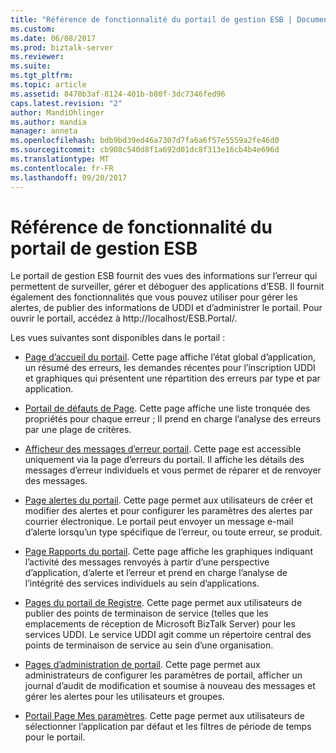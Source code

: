```yaml
---
title: "Référence de fonctionnalité du portail de gestion ESB | Documents Microsoft"
ms.custom: 
ms.date: 06/08/2017
ms.prod: biztalk-server
ms.reviewer: 
ms.suite: 
ms.tgt_pltfrm: 
ms.topic: article
ms.assetid: 8470b3af-8124-401b-b80f-3dc7346fed96
caps.latest.revision: "2"
author: MandiOhlinger
ms.author: mandia
manager: anneta
ms.openlocfilehash: bdb9bd39ed46a7307d7fa6a6f57e5559a2fe46d0
ms.sourcegitcommit: cb908c540d8f1a692d01dc8f313e16cb4b4e696d
ms.translationtype: MT
ms.contentlocale: fr-FR
ms.lasthandoff: 09/20/2017
---
```

# <a name="esb-management-portal-feature-reference"></a>Référence de fonctionnalité du portail de gestion ESB
Le portail de gestion ESB fournit des vues des informations sur l’erreur qui permettent de surveiller, gérer et déboguer des applications d’ESB. Il fournit également des fonctionnalités que vous pouvez utiliser pour gérer les alertes, de publier des informations de UDDI et d’administrer le portail. Pour ouvrir le portail, accédez à http://localhost/ESB.Portal/.  
  
 Les vues suivantes sont disponibles dans le portail :  
  
-   [Page d’accueil du portail](../esb-toolkit/portal-home-page.md). Cette page affiche l’état global d’application, un résumé des erreurs, les demandes récentes pour l’inscription UDDI et graphiques qui présentent une répartition des erreurs par type et par application.  
  
-   [Portail de défauts de Page](../esb-toolkit/portal-faults-page.md). Cette page affiche une liste tronquée des propriétés pour chaque erreur ; Il prend en charge l’analyse des erreurs par une plage de critères.  
  
-   [Afficheur des messages d’erreur portail](../esb-toolkit/portal-fault-message-viewer.md). Cette page est accessible uniquement via la page d’erreurs du portail. Il affiche les détails des messages d’erreur individuels et vous permet de réparer et de renvoyer des messages.  
  
-   [Page alertes du portail](../esb-toolkit/portal-alerts-page.md). Cette page permet aux utilisateurs de créer et modifier des alertes et pour configurer les paramètres des alertes par courrier électronique. Le portail peut envoyer un message e-mail d’alerte lorsqu’un type spécifique de l’erreur, ou toute erreur, se produit.  
  
-   [Page Rapports du portail](../esb-toolkit/portal-reports-page.md). Cette page affiche les graphiques indiquant l’activité des messages renvoyés à partir d’une perspective d’application, d’alerte et l’erreur et prend en charge l’analyse de l’intégrité des services individuels au sein d’applications.  
  
-   [Pages du portail de Registre](../esb-toolkit/portal-registry-pages.md). Cette page permet aux utilisateurs de publier des points de terminaison de service (telles que les emplacements de réception de Microsoft BizTalk Server) pour les services UDDI. Le service UDDI agit comme un répertoire central des points de terminaison de service au sein d’une organisation.  
  
-   [Pages d’administration de portail](../esb-toolkit/portal-admin-pages.md). Cette page permet aux administrateurs de configurer les paramètres de portail, afficher un journal d’audit de modification et soumise à nouveau des messages et gérer les alertes pour les utilisateurs et groupes.  
  
-   [Portail Page Mes paramètres](../esb-toolkit/portal-my-settings-page.md). Cette page permet aux utilisateurs de sélectionner l’application par défaut et les filtres de période de temps pour le portail.